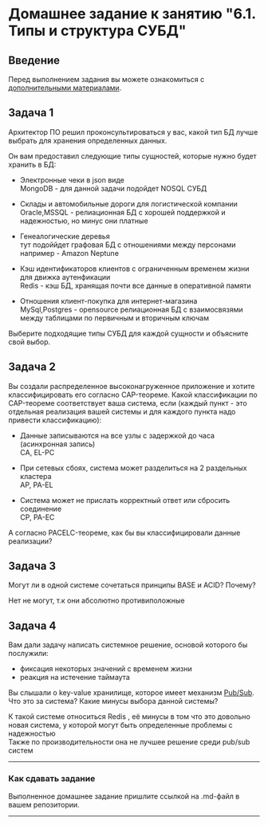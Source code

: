 # Домашнее задание к занятию "6.1. Типы и структура СУБД"

## Введение

Перед выполнением задания вы можете ознакомиться с 
[дополнительными материалами](https://github.com/netology-code/virt-homeworks/tree/master/additional/README.md).

## Задача 1

Архитектор ПО решил проконсультироваться у вас, какой тип БД 
лучше выбрать для хранения определенных данных.

Он вам предоставил следующие типы сущностей, которые нужно будет хранить в БД:

- Электронные чеки в json виде  
MongoDB - для данной задачи подойдет NOSQL СУБД

- Склады и автомобильные дороги для логистической компании  
Oracle,MSSQL - релиационная БД с хорошей поддержкой и надежностью, но минус они платные

- Генеалогические деревья  
тут подоййдет графовая БД с отношениями между персонами например - Amazon Neptune

- Кэш идентификаторов клиентов с ограниченным временем жизни для движка аутенфикации  
Redis - кэш БД, хранящая почти все данные в оперативной памяти

- Отношения клиент-покупка для интернет-магазина  
MySql,Postgres - opensource релиационная БД с взаимосвязями между таблицами по первичным и вторичным ключам

Выберите подходящие типы СУБД для каждой сущности и объясните свой выбор.

## Задача 2

Вы создали распределенное высоконагруженное приложение и хотите классифицировать его согласно 
CAP-теореме. Какой классификации по CAP-теореме соответствует ваша система, если 
(каждый пункт - это отдельная реализация вашей системы и для каждого пункта надо привести классификацию):

- Данные записываются на все узлы с задержкой до часа (асинхронная запись)  
  CA, EL-PC

- При сетевых сбоях, система может разделиться на 2 раздельных кластера  
  AP, PA-EL

- Система может не прислать корректный ответ или сбросить соединение  
 CP, PA-EC



А согласно PACELC-теореме, как бы вы классифицировали данные реализации?

## Задача 3

Могут ли в одной системе сочетаться принципы BASE и ACID? Почему?  

Нет не могут, т.к они абсолютно противиположные

## Задача 4

Вам дали задачу написать системное решение, основой которого бы послужили:

- фиксация некоторых значений с временем жизни
- реакция на истечение таймаута

Вы слышали о key-value хранилище, которое имеет механизм [Pub/Sub](https://habr.com/ru/post/278237/). 
Что это за система? Какие минусы выбора данной системы?  

К такой системе относиться Redis , её минусы в том что это довольно новая система, у которой могут быть определенные проблемы с надежностью  
Также по производительности она не лучшее решение среди pub/sub систем

---

### Как cдавать задание

Выполненное домашнее задание пришлите ссылкой на .md-файл в вашем репозитории.

---